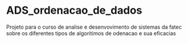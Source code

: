 # ADS_ordenacao_de_dados
 Projeto para o curso de analise e desenvovimento de sistemas da fatec sobre os diferentes tipos de algoritimos de odenacao e sua eficacias
